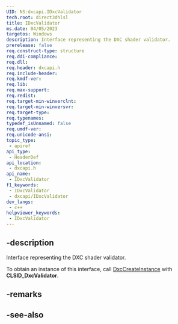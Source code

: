 ```yaml
---
UID: NS:dxcapi.IDxcValidator
tech.root: direct3dhlsl
title: IDxcValidator
ms.date: 04/05/2023
targetos: Windows
description: Interface representing the DXC shader validator.
prerelease: false
req.construct-type: structure
req.ddi-compliance: 
req.dll: 
req.header: dxcapi.h
req.include-header: 
req.kmdf-ver: 
req.lib: 
req.max-support: 
req.redist: 
req.target-min-winverclnt: 
req.target-min-winversvr: 
req.target-type: 
req.typenames: 
typedef_isUnnamed: false
req.umdf-ver: 
req.unicode-ansi: 
topic_type:
 - apiref
api_type:
 - HeaderDef
api_location:
 - dxcapi.h
api_name:
 - IDxcValidator
f1_keywords:
 - IDxcValidator
 - dxcapi/IDxcValidator
dev_langs:
 - c++
helpviewer_keywords:
 - IDxcValidator
---
```


## -description

Interface representing the DXC shader validator.

To obtain an instance of this interface, call [DxcCreateInstance](./nf-dxcapi-dxccreateinstance) with **CLSID_DxcValidator**.

## -remarks

## -see-also
